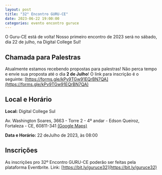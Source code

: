```yaml
---
layout: post
title: "32° Encontro GURU-CE"
date: 2023-06-22 19:00:00
categories: evento encontro guruce
---
```


O Guru-CE está de volta! Nosso primeiro encontro de 2023 será no sábado, dia 22 de julho, na Digital College Sul!

## Chamada para Palestras

Atualmente estamos recebendo propostas para palestras! Não perca tempo e envie sua proposta até o dia **2 de Julho**! O link para inscrição é o seguinte: [https://forms.gle/kPv9TGw91EQrBN7QA](https://forms.gle/kPv9TGw91EQrBN7QA)


## Local e Horário

**Local:**
Digital College Sul

Av. Washington Soares, 3663 - Torre 2 - 4º andar - Edson Queiroz, Fortaleza - CE, 60811-341
[(Google Maps)](https://www.google.com/maps/place/Digital+College+Sul/@-3.7881216,-38.4799297,17z/data=!3m1!4b1!4m6!3m5!1s0x7c745dc35685f8d:0x7708bd134e0b2cf2!8m2!3d-3.7881216!4d-38.4799297!16s%2Fg%2F11k3_przvn?entry=ttu)

**Data e Horário:**
22 deJulho de 2023, às 08:00

## Inscrições

As inscrições pro 32º Encontro GURU-CE poderão ser feitas pela plataforma Eventbrite. Link: [https://bit.ly/guruce32](https://bit.ly/guruce32)
